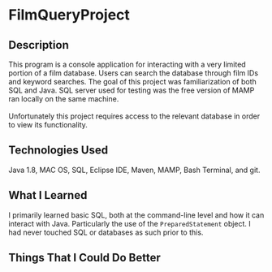 # FilmQueryProject

## Description
This program is a console application for interacting with a very limited portion of a film database. Users can search the database through film IDs and keyword searches. The goal of this project was familiarization of both SQL and Java. SQL server used for testing was the free version of MAMP ran locally on the same machine.
<br>
<br>
Unfortunately this project requires access to the relevant database in order to view its functionality.

## Technologies Used
Java 1.8, MAC OS, SQL, Eclipse IDE, Maven, MAMP, Bash Terminal, and git.

## What I Learned
I primarily learned basic SQL, both at the command-line level and how it can interact with Java. Particularly the use of the `PreparedStatement` object. I had never touched SQL or databases as such prior to this. 

## Things That I Could Do Better